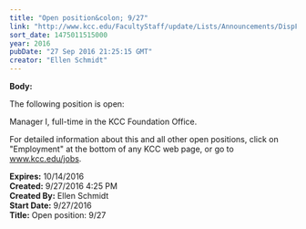 ```yaml
---
title: "Open position&colon; 9/27"
link: "http://www.kcc.edu/FacultyStaff/update/Lists/Announcements/DispForm.aspx?ID=2294"
sort_date: 1475011515000
year: 2016
pubDate: "27 Sep 2016 21:25:15 GMT"
creator: "Ellen Schmidt"
---
```


<div><b>Body:</b> <div class="ExternalClass0CA7E2312040464788B846409209224D"><p>​The following position is open:</p>
<p>Manager I, full-time in the KCC Foundation Office.</p>
<p>For detailed information about this and all other open positions, click on &quot;Employment&quot; at the bottom of any KCC web page, or go to <a href="/jobs">www.kcc.edu/jobs</a>​.</p></div></div>
<div><b>Expires:</b> 10/14/2016</div>
<div><b>Created:</b> 9/27/2016 4:25 PM</div>
<div><b>Created By:</b> Ellen Schmidt</div>
<div><b>Start Date:</b> 9/27/2016</div>
<div><b>Title:</b> Open position: 9/27</div>
